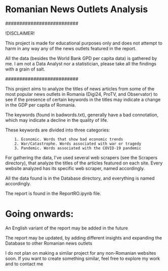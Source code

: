 
# Romanian News Outlets Analysis


##########################

!DISCLAIMER!


This project is made for educational purposes only and does not attempt to harm in any way any of the news outlets featured in the report.


All the data (besides the World Bank GPD per capita data) is gathered by me. I am not a Data Analyst nor a statistician, please take all the findings with a grain of salt.


##########################

This project aims to analyze the titles of news articles from some of the most popular news outlets in Romania (Digi24, ProTV, and Observator) to see if the presence of certain keywords in the titles may indicate a change in the
GDP per capita of Romania.


The keywords (found in badwords.txt), generally have a bad connotation, which may indicate a decline in the quality of life.


These keywords are divided into three categories:
        
        1. Economic. Words that show bad economic trends
        2. War/Catastrophe. Words associated with war or tragedy
        3. Pandemic. Words associated with the COVID-19 pandemic


For gathering the data, I've used several web scrapers (see the Scrapers directory), that analyze the titles of the articles featured on each site. Every website analyzed has its specific web scraper, named accordingly.


All the data found is in the Database directory, and everything is named accordingly.


The report is found in the ReportRO.ipynb file.


# Going onwards:

An English variant of the report may be added in the future

The report may be updated, by adding different insights and expanding the Database to other Romanian news outlets

I do not plan on making a similar project for any non-Romanian websites soon. If you want to create something similar, feel free to explore my work and to contact me 



